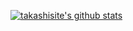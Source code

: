 [![takashisite's github stats](https://github-readme-stats.vercel.app/api?username=takashisite&count_private=true&show_icons=true)](https://github.com/anuraghazra/github-readme-stats)

<!--
**takashisite/takashisite** is a ✨ _special_ ✨ repository because its `README.md` (this file) appears on your GitHub profile.

Here are some ideas to get you started:

- 🔭 I’m currently working on ...
- 🌱 I’m currently learning ...
- 👯 I’m looking to collaborate on ...
- 🤔 I’m looking for help with ...
- 💬 Ask me about ...
- 📫 How to reach me: ...
- 😄 Pronouns: ...
- ⚡ Fun fact: ...
-->
